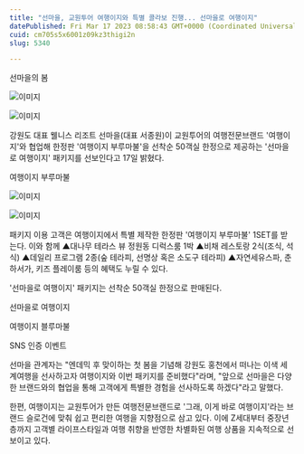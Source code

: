 ```yaml
---
title: "선마을, 교원투어 여행이지와 특별 콜라보 진행... 선마을로 여행이지"
datePublished: Fri Mar 17 2023 08:58:43 GMT+0000 (Coordinated Universal Time)
cuid: cm705s5x6001z09kz3thigi2n
slug: 5340

---
```



선마을의 봄

![이미지](https://cdn.hashnode.com/res/hashnode/image/upload/v1739258790810/98d8d2a7-e6f2-4755-a7f7-15e72b3031c7.jpeg)

![이미지](https://cdn.hashnode.com/res/hashnode/image/upload/v1739258792927/fa921b28-37dc-4510-b879-9dcf4da7710a.jpeg)

강원도 대표 웰니스 리조트 선마을(대표 서종원)이 교원투어의 여행전문브랜드 '여행이지'와 협업해 한정판 '여행이지 부루마불'을 선착순 50객실 한정으로 제공하는 '선마을로 여행이지' 패키지를 선보인다고 17일 밝혔다.

여행이지 부루마불

![이미지](https://cdn.hashnode.com/res/hashnode/image/upload/v1739258794992/16f40423-363f-48fc-bbb4-6a122cafff4c.jpeg)

![이미지](https://cdn.hashnode.com/res/hashnode/image/upload/v1739258797201/6ac1f113-a6ac-447c-8a93-7cee89f09f39.jpeg)

패키지 이용 고객은 여행이지에서 특별 제작한 한정판 '여행이지 부루마불' 1SET를 받는다. 이와 함께 ▲대나무 테라스 뷰 정원동 디럭스룸 1박 ▲비채 레스토랑 2식(조식, 석식) ▲데일리 프로그램 2종(숲 테라피, 선명상 혹은 소도구 테라피) ▲자연세유스파, 춘하서가, 키즈 플레이룸 등의 혜택도 누릴 수 있다.

'선마을로 여행이지' 패키지는 선착순 50객실 한정으로 판매된다.

선마을로 여행이지

여행이지 블루마불

SNS 인증 이벤트

선마을 관계자는 "엔데믹 후 맞이하는 첫 봄을 기념해 강원도 홍천에서 떠나는 이색 세계여행을 선사하고자 여행이지와 이번 패키지를 준비했다"라며, "앞으로 선마을은 다양한 브랜드와의 협업을 통해 고객에게 특별한 경험을 선사하도록 하겠다"라고 말했다.

한편, 여행이지는 교원투어가 만든 여행전문브랜드로 '그래, 이게 바로 여행이지'라는 브랜드 슬로건에 맞춰 쉽고 편리한 여행을 지향점으로 삼고 있다. 이에 Z세대부터 중장년층까지 고객별 라이프스타일과 여행 취향을 반영한 차별화된 여행 상품을 지속적으로 선보이고 있다.